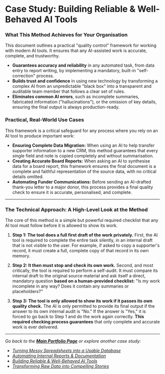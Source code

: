 # Case Study: Building Reliable & Well-Behaved AI Tools

### **What This Method Achieves for Your Organisation**

This document outlines a practical "quality control" framework for working with modern AI tools. It ensures that any AI-assisted work is accurate, complete, and trustworthy.

*   **Guarantees accuracy and reliability** in any automated task, from data entry to report writing, by implementing a mandatory, built-in "self-correction" process.
*   **Builds trust and confidence** in using new technology by transforming a complex AI from an unpredictable "black box" into a transparent and auditable team member that follows a clear set of rules.
*   **Eliminates common AI errors**, such as incomplete summaries, fabricated information ("hallucinations"), or the omission of key details, ensuring the final output is always production-ready.

### **Practical, Real-World Use Cases**

This framework is a critical safeguard for any process where you rely on an AI tool to produce important work:

*   **Ensuring Complete Data Migration:** When using an AI to help transfer supporter information to a new CRM, this method guarantees that every single field and note is copied completely and without summarisation.
*   **Creating Accurate Board Reports:** When asking an AI to synthesise data for a board report, this framework ensures the final document is a complete and faithful representation of the source data, with no critical details omitted.
*   **Automating Funder Communications:** Before sending an AI-drafted thank-you letter to a major donor, this process provides a final quality check to ensure it is accurate, personalised, and complete.

---

### **The Technical Approach: A High-Level Look at the Method**

The core of this method is a simple but powerful required checklist that any AI tool must follow before it is allowed to show its work.

1.  **Step 1: The tool does a full first draft of the work privately.** First, the AI tool is required to complete the entire task silently, in an internal draft that is not visible to the user. For example, if asked to copy a supporter's record, it must create a full, complete copy of that record in its own memory.

2.  **Step 2: It then must stop and check its own work.** Second, and most critically, the tool is required to perform a self-audit. It must compare its internal draft to the original source material and ask itself a direct, mandatory question **based on a human-provided checklist:** "Is my work incomplete in any way? Does it contain any summaries or placeholders?"

3.  **Step 3: The tool is only allowed to show its work if it passes its own quality check.** The AI is only permitted to provide its final output if the answer to its own internal audit is "No." If the answer is "Yes," it is forced to go back to Step 1 and do the work again correctly. **This required checking process guarantees** that only complete and accurate work is ever delivered.

---

*Go back to the [**Main Portfolio Page**](https://github.com/seancasey-portfolio) or explore another case study:*
*   *[Turning Messy Spreadsheets into a Usable Database](https://github.com/seancasey-portfolio/Case-Study-Cleaning-Legacy-Data)*
*   *[Automating Internal Reports & Documentation](https://github.com/seancasey-portfolio/Case-Study-Automating-Internal-Documentation)*
*   *[Building Reliable & Well-Behaved AI Tools](https://github.com/seancasey-portfolio/Case-Study-Building-Reliable-AI-Tools)*
*   *[Transforming Raw Data into Compelling Stories](https://github.com/seancasey-portfolio/Case-Study-Data-To-Impact-Stories)*
